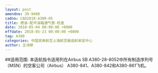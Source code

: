 ```yaml
---
layout: post
amendno: 39-9400
cadno: CAD2018-A380-05
title: 燃油-配平油箱通气管-检查
date: 2018-05-04 00:00:00 +0800
effdate: 2018-05-23 00:00:00 +0800
tag: A380
categories: 中国民用航空上海航空器适航审定中心
author: 王诗婷
---
```


##适用范围:
本适航指令适用列在Airbus SB A380-28-8052中所有制造序列号（MSN）的空客公司（Airbus） A380-841、A380-842和A380-861飞机。

